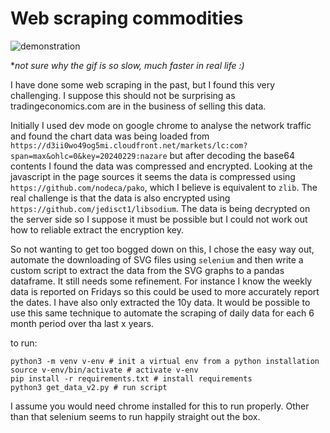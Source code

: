 # Web scraping commodities

![demonstration](demo.gif)

**not sure why the gif is so slow, much faster in real life :)*

I have done some web scraping in the past, but I found this very challenging. I suppose this should not be surprising as tradingeconomics.com are in the business of selling this data. 

Initially I used dev mode on google chrome to analyse the network traffic and found the chart data was being loaded from `https://d3ii0wo49og5mi.cloudfront.net/markets/lc:com?span=max&ohlc=0&key=20240229:nazare` but after decoding the base64 contents I found the data was compressed and encrypted. Looking at the javascript in the page sources it seems the data is compressed using `https://github.com/nodeca/pako`, which I believe is equivalent to `zlib`. The real challenge is that the data is also encrypted using `https://github.com/jedisct1/libsodium`. The data is being decrypted on the server side so I suppose it must be possible but I could not work out how to reliable extract the encryption key. 

So not wanting to get too bogged down on this, I chose the easy way out, automate the downloading of SVG files using `selenium` and then write a custom script to extract the data from the SVG graphs to a pandas dataframe. It still needs some refinement. For instance I know the weekly data is reported on Fridays so this could be used to more accurately report the dates. I have also only extracted the 10y data. It would be possible to use this same technique to automate the scraping of daily data for each 6 month period over tha last x years. 

to run:

```
python3 -m venv v-env # init a virtual env from a python installation
source v-env/bin/activate # activate v-env
pip install -r requirements.txt # install requirements
python3 get_data_v2.py # run script
```

I assume you would need chrome installed for this to run properly. Other than that selenium seems to run happily straight out the box. 